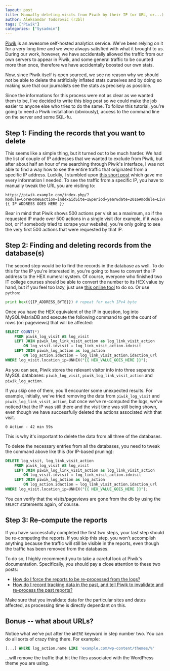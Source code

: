 ```yaml
---
layout: post
title: Manually deleting visits from Piwik by their IP (or URL, or...)
author: Aleksandar Todorović (r3bl)
tags: ["Piwik"]
categories: ["Sysadmin"]
---
```


[Piwik](http://piwik.org/) is an awesome self-hosted analytics service. We've been relying on it for a very long time and we were always satisfied with what it brought to us. During our work, however, we have accidentally allowed the traffic from our own servers to appear in Piwik, and some general traffic to be counted more than once, therefore we have accidentally boosted our own stats.

Now, since Piwik itself is open sourced, we see no reason why we should _not_ be able to delete the artificially inflated stats ourselves and by doing so making sure that our journalists see the stats as precisely as possible.

Since the informations for this process were not as clear as we wanted them to be, I've decided to write this blog post so we could make the job easier to anyone else who tries to do the same. To follow this tutorial, you're going to need a Piwik installation (obviously), access to the command line on the server and some SQL-fu.

## Step 1: Finding the records that you want to delete

This seems like a simple thing, but it turned out to be much harder. We had the list of couple of IP addresses that we wanted to exclude from Piwik, but after about half an hour of me searching through Piwik's interface, I was not able to find a way how to see the entire traffic that originated from a specific IP address. Luckily, I stumbled upon [this short post](http://blog.onlineinstitute.com/traffic-analytics/how-to-search-for-ip-addresses-within-piwiks-logs/) which gave me every information I needed. To see the traffic from a specific IP, you have to manually tweak the URL you are visiting to:

```
https://piwik.example.com/index.php/?module=CoreHome&action=index&idSite=1&period=year&date=2016#module=Live&action=getVisitorLog&idSite=1&segment=visitIp=={{ IP ADDRESS GOES HERE }}
```

Bear in mind that Piwik shows 500 actions per visit as a maximum, so if the requested IP made over 500 actions in a single visit (for example, if it was a bot, or if somebody tried to scrape your website), you're only going to see the very first 500 actions that were requested by that IP.

## Step 2: Finding and deleting records from the database(s)

The second step would be to find the records in the database as well. To do this for the IP you're interested in, you're going to have to convert the IP address to the HEX numeral system. Of course, everyone who finished two IT college courses should be able to convert the number to its HEX value by hand, but if you feel too lazy, just use [this online tool](http://www.miniwebtool.com/ip-address-to-hex-converter/) to do so. Or use `python`:

```python
print hex({{IP_ADDRESS_BYTE}}) # repeat for each IPv4 byte
```

Once you have the HEX equivalent of the IP in question, log into MySQL/MariaDB and execute the following command to get the count of rows (or: pageviews) that will be affected:

```sql
SELECT COUNT(*)
    FROM piwik_log_visit AS log_visit
    LEFT JOIN piwik_log_link_visit_action as log_link_visit_action
        ON log_visit.idvisit = log_link_visit_action.idvisit
    LEFT JOIN piwik_log_action as log_action
        ON log_action.idaction = log_link_visit_action.idaction_url
WHERE log_visit.location_ip=UNHEX("{{ HEX_VALUE_GOES_HERE }}");
```

As you can see, Piwik stores the relevant visitor info into three separate MySQL databases: `piwik_log_visit`, `piwik_log_link_visit_action` and `piwik_log_action`.

If you skip one of them, you'll encounter some unexpected results. For example, initially, we've tried removing the data from `piwik_log_visit` and `piwik_log_link_visit_action`, but once we've re-computed the logs, we've noticed that the IP was still there and the visit time was still being shown, even though we have successfully deleted the actions associated with that visit.

    0 Action - 42 min 59s

This is why it's important to delete the data from all three of the databases.

To delete the necessary entries from all the databases, you need to tweak the command above like this (for IP-based pruning):

```sql
DELETE log_visit, log_link_visit_action
    FROM piwik_log_visit AS log_visit
    LEFT JOIN piwik_log_link_visit_action as log_link_visit_action
        ON log_visit.idvisit = log_link_visit_action.idvisit
    LEFT JOIN piwik_log_action as log_action
        ON log_action.idaction = log_link_visit_action.idaction_url
WHERE log_visit.location_ip=UNHEX("{{ HEX_VALUE_GOES_HERE }}");
```

You can verify that the visits/pageviews are gone from the db by using the `SELECT` statements again, of course.

## Step 3: Re-compute the reports

If you have successfully completed the first two steps, your last step should be re-computing the reports. If you skip this step, you won't accomplish anything because the traffic will still be visible in the reports, even though the traffic has been removed from the databases.

To do so, I highly recommend you to take a careful look at Piwik's documentation. Specifically, you should pay a close attention to these two posts:

* [How do I force the reports to be re-processed from the logs?](http://piwik.org/faq/how-to/faq_59/)
* [How do I record tracking data in the past, and tell Piwik to invalidate and re-process the past reports?](http://piwik.org/faq/how-to/faq_155/)

Make sure that you invalidate data for the particular sites and dates affected, as processing time is directly dependant on this.

## Bonus -- what about URLs?

Notice what we've put after the `WHERE` keyword in step number two. You can do all sorts of crazy thing there. For example:

```sql
[...] WHERE log_action.name LIKE 'example.com/wp-content/themes/%'
```

...will remove the traffic that hit the files associated with the WordPress theme you are using.
